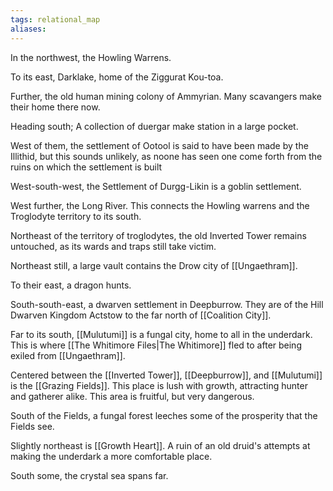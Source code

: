 ```yaml
---
tags: relational_map
aliases:
---
```


In the northwest, the Howling Warrens.

To its east, Darklake, home of the Ziggurat Kou-toa.

Further, the old human mining colony of Ammyrian. Many scavangers make their home there now.

Heading south; A collection of duergar make station in a large pocket.

West of them, the settlement of Ootool is said to have been made by the Illithid, but this sounds unlikely, as noone has seen one come forth from the ruins on which the settlement is built

West-south-west, the Settlement of Durgg-Likin is a goblin settlement.

West further, the Long River. This connects the Howling warrens and the Troglodyte territory to its south.

Northeast of the territory of troglodytes, the old Inverted Tower remains untouched, as its wards and traps still take victim.

Northeast still, a large vault contains the Drow city of [[Ungaethram]]. 

To their east, a dragon hunts.

South-south-east, a dwarven settlement in Deepburrow. They are of the Hill Dwarven Kingdom Actstow to the far north of [[Coalition City]].

Far to its south, [[Mulutumi]] is a fungal city, home to all in the underdark. This is where [[The Whitimore Files|The Whitimore]] fled to after being exiled from [[Ungaethram]].

Centered between the [[Inverted Tower]], [[Deepburrow]], and [[Mulutumi]] is the [[Grazing Fields]]. This place is lush with growth, attracting hunter and gatherer alike. This area is fruitful, but very dangerous.

South of the Fields, a fungal forest leeches some of the prosperity that the Fields see.

Slightly northeast is [[Growth Heart]]. A ruin of an old druid's attempts at making the underdark a more comfortable place.

South some, the crystal sea spans far.